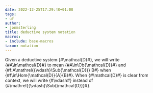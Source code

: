 ```yaml
---
date: 2022-12-25T17:29:48+01:00
tags:
- uf
author:
- jonmsterling
title: deductive system notation
macros:
- include: base-macros
taxon: notation
---
```


Given a deductive system {#\mathcal{D}#}, we will write {#A\in\mathcal{D}#} to mean {#A\in\Ob{\mathcal{D}}#} and {#f:A\mathrel{{\vdash}\Sub{\mathcal{D}}} B#} when {#f\in\Hom{\mathcal{D}}{A}{B}#}. When {#\mathcal{D}#} is clear from context, we will write {#\vdash#} instead of {#\mathrel{{\vdash}\Sub{\mathcal{D}}}#}.

